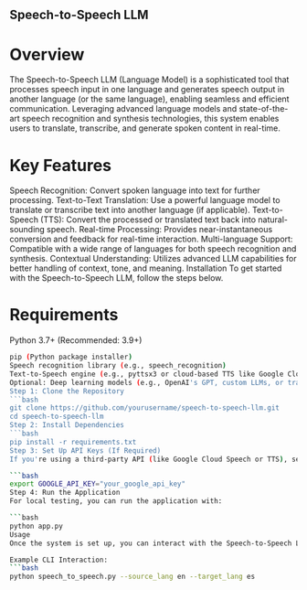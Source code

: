 ## Speech-to-Speech LLM
# Overview
The Speech-to-Speech LLM (Language Model) is a sophisticated tool that processes speech input in one language and generates speech output in another language (or the same language), enabling seamless and efficient communication. Leveraging advanced language models and state-of-the-art speech recognition and synthesis technologies, this system enables users to translate, transcribe, and generate spoken content in real-time.

# Key Features
Speech Recognition: Convert spoken language into text for further processing.
Text-to-Text Translation: Use a powerful language model to translate or transcribe text into another language (if applicable).
Text-to-Speech (TTS): Convert the processed or translated text back into natural-sounding speech.
Real-time Processing: Provides near-instantaneous conversion and feedback for real-time interaction.
Multi-language Support: Compatible with a wide range of languages for both speech recognition and synthesis.
Contextual Understanding: Utilizes advanced LLM capabilities for better handling of context, tone, and meaning.
Installation
To get started with the Speech-to-Speech LLM, follow the steps below.

# Requirements
Python 3.7+ (Recommended: 3.9+)

```bash
pip (Python package installer)
Speech recognition library (e.g., speech_recognition)
Text-to-Speech engine (e.g., pyttsx3 or cloud-based TTS like Google Cloud TTS, Amazon Polly)
Optional: Deep learning models (e.g., OpenAI's GPT, custom LLMs, or translation models)
Step 1: Clone the Repository
```bash
git clone https://github.com/yourusername/speech-to-speech-llm.git
cd speech-to-speech-llm
Step 2: Install Dependencies
```bash
pip install -r requirements.txt
Step 3: Set Up API Keys (If Required)
If you're using a third-party API (like Google Cloud Speech or TTS), set up the necessary keys in the environment variables or configuration file.

```bash
export GOOGLE_API_KEY="your_google_api_key"
Step 4: Run the Application
For local testing, you can run the application with:

```bash
python app.py
Usage
Once the system is set up, you can interact with the Speech-to-Speech LLM using the command-line interface (CLI) or the provided API.

Example CLI Interaction:
```bash
python speech_to_speech.py --source_lang en --target_lang es

